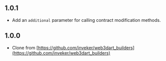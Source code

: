 ## 1.0.1

- Add an `additional` parameter for calling contract modification methods.

## 1.0.0

- Clone from [https://github.com/inveker/web3dart_builders](https://github.com/inveker/web3dart_builders)
